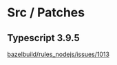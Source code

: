 # Src / Patches

## Typescript 3.9.5

[bazelbuild/rules_nodejs/issues/1013](https://github.com/bazelbuild/rules_nodejs/issues/1013#issuecomment-620828237)
